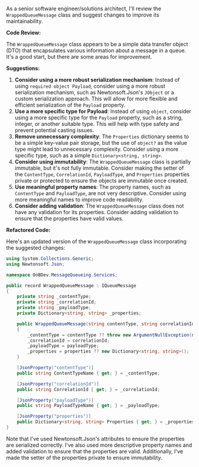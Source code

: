 As a senior software engineer/solutions architect, I'll review the `WrappedQueueMessage` class and suggest changes to improve its maintainability.

**Code Review:**

The `WrappedQueueMessage` class appears to be a simple data transfer object (DTO) that encapsulates various information about a message in a queue. It's a good start, but there are some areas for improvement.

**Suggestions:**

1. **Consider using a more robust serialization mechanism**:
Instead of using `required object Payload`, consider using a more robust serialization mechanism, such as Newtonsoft.Json's `JObject` or a custom serialization approach. This will allow for more flexible and efficient serialization of the `Payload` property.
2. **Use a more specific type for Payload**:
Instead of using `object`, consider using a more specific type for the `Payload` property, such as a string, integer, or another suitable type. This will help with type safety and prevent potential casting issues.
3. **Remove unnecessary complexity**:
The `Properties` dictionary seems to be a simple key-value pair storage, but the use of `object?` as the value type might lead to unnecessary complexity. Consider using a more specific type, such as a simple `Dictionary<string, string>`.
4. **Consider using immutability**:
The `WrappedQueueMessage` class is partially immutable, but it's not fully immutable. Consider making the setter of the `ContentType`, `CorrelationId`, `PayloadType`, and `Properties` properties private or protected to ensure the objects are immutable once created.
5. **Use meaningful property names**:
The property names, such as `ContentType` and `PayloadType`, are not very descriptive. Consider using more meaningful names to improve code readability.
6. **Consider adding validation**:
The `WrappedQueueMessage` class does not have any validation for its properties. Consider adding validation to ensure that the properties have valid values.

**Refactored Code:**

Here's an updated version of the `WrappedQueueMessage` class incorporating the suggested changes:
```csharp
using System.Collections.Generic;
using Newtonsoft.Json;

namespace OoBDev.MessageQueueing.Services;

public record WrappedQueueMessage : IQueueMessage
{
    private string _contentType;
    private string _correlationId;
    private string _payloadType;
    private Dictionary<string, string> _properties;

    public WrappedQueueMessage(string contentType, string correlationId, string payloadType, Dictionary<string, string> properties)
    {
        _contentType = contentType ?? throw new ArgumentNullException(nameof(contentType));
        _correlationId = correlationId;
        _payloadType = payloadType;
        _properties = properties ?? new Dictionary<string, string>();
    }

    [JsonProperty("contentType")]
    public string ContentTypeName { get; } = _contentType;

    [JsonProperty("correlationId")]
    public string CorrelationId { get; } = _correlationId;

    [JsonProperty("payloadType")]
    public string PayloadTypeName { get; } = _payloadType;

    [JsonProperty("properties")]
    public Dictionary<string, string> Properties { get; } = _properties;
}
```
Note that I've used Newtonsoft.Json's attributes to ensure the properties are serialized correctly. I've also used more descriptive property names and added validation to ensure that the properties are valid. Additionally, I've made the setter of the properties private to ensure immutability.